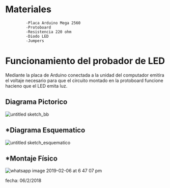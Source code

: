 Materiales
======
             -Placa Arduino Mega 2560
             -Protoboard
             -Resistencia 220 ohm
             -Diodo LED
             -Jumpers

Funcionamiento del probador de LED
======

Mediante la placa de Arduino conectada a la unidad del computador emitira el voltaje necesario para que el circuito montado en la protoboard funcione hacieno que el LED emita luz.


Diagrama Pictorico
------
![untitled sketch_bb](https://user-images.githubusercontent.com/47116861/52540983-e5ac6600-2d5d-11e9-8bab-3782aac6b64f.png)



*Diagrama Esquematico
------

![untitled sketch_esquematico](https://user-images.githubusercontent.com/47116861/52540973-c1e92000-2d5d-11e9-894c-79d7915ca5ac.png)

*Montaje Físico
------
![whatsapp image 2019-02-06 at 6 47 07 pm](https://user-images.githubusercontent.com/47116861/52678571-217f3100-2f00-11e9-895b-5b4940a0d8b4.jpeg)

fecha: 06/2/2018








